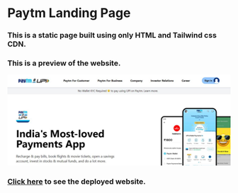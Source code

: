 # Paytm Landing Page

### This is a static page built using only HTML and Tailwind css CDN.

### This is a preview of the website.

![Paytm Landing Page](./thumbnail.png)

### [Click here](https://paytm-landing-page-melonlobo.vercel.app) to see the deployed website.
